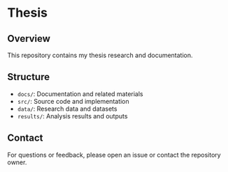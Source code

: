# Thesis

## Overview
This repository contains my thesis research and documentation.

## Structure
- `docs/`: Documentation and related materials
- `src/`: Source code and implementation
- `data/`: Research data and datasets
- `results/`: Analysis results and outputs

## Contact
For questions or feedback, please open an issue or contact the repository owner.